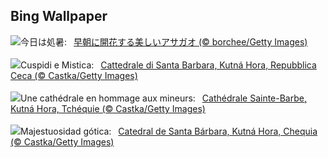 ## Bing Wallpaper
![](https://www.bing.com/th?id=OHR.Morningglory2025_JA-JP5429610056_UHD.jpg&w=1000)今日は処暑:&nbsp;&ensp;[早朝に開花する美しいアサガオ (© borchee/Getty Images)](https://www.bing.com/th?id=OHR.Morningglory2025_JA-JP5429610056_UHD.jpg)
<br><br/>
![](https://www.bing.com/th?id=OHR.SaintBarbaras_IT-IT0267106236_UHD.jpg&w=1000)Cuspidi e Mistica:&nbsp;&ensp;[Cattedrale di Santa Barbara, Kutná Hora, Repubblica Ceca (© Castka/Getty Images)](https://www.bing.com/th?id=OHR.SaintBarbaras_IT-IT0267106236_UHD.jpg)
<br><br/>
![](https://www.bing.com/th?id=OHR.SaintBarbaras_FR-FR4490815569_UHD.jpg&w=1000)Une cathédrale en hommage aux mineurs:&nbsp;&ensp;[Cathédrale Sainte-Barbe, Kutná Hora, Tchéquie (© Castka/Getty Images)](https://www.bing.com/th?id=OHR.SaintBarbaras_FR-FR4490815569_UHD.jpg)
<br><br/>
![](https://www.bing.com/th?id=OHR.SaintBarbaras_ES-ES8198258908_UHD.jpg&w=1000)Majestuosidad gótica:&nbsp;&ensp;[Catedral de Santa Bárbara, Kutná Hora, Chequia (© Castka/Getty Images)](https://www.bing.com/th?id=OHR.SaintBarbaras_ES-ES8198258908_UHD.jpg)
<br><br/>
